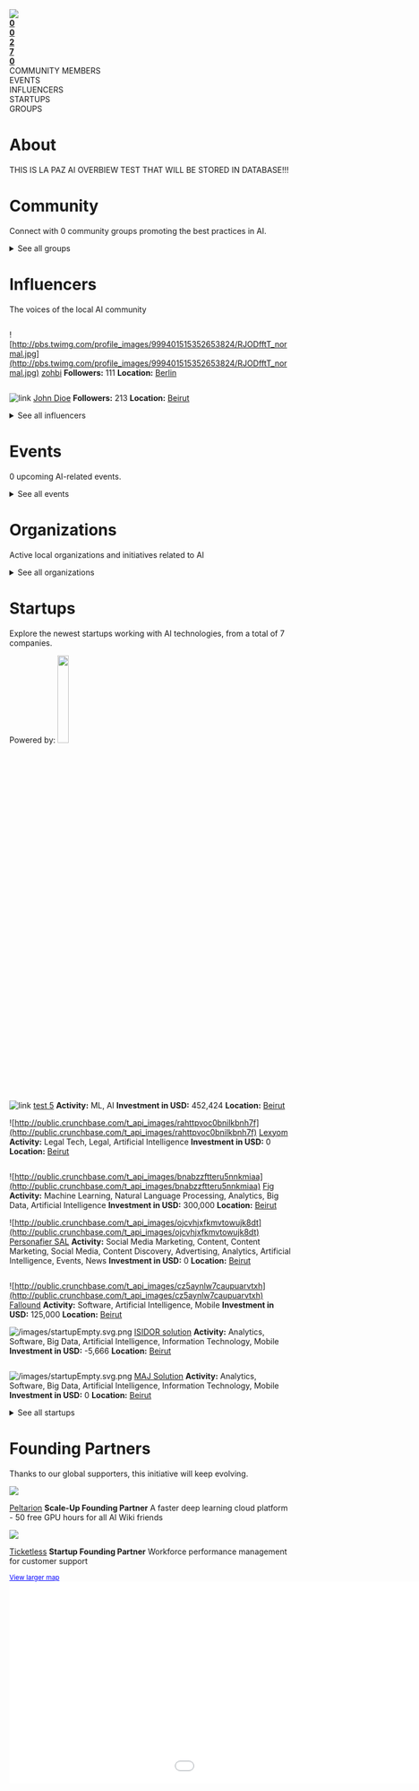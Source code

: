 <!-- TITLE: Beirut AI -->
<img src="/images/cityMaps/Beirut_1500_highlight.png" >





<div class=CityPageSpecific>

<div class=status>
<div class=column>
<a href="#ecosystems"><strong>0</strong></a>
</div>
<div class=column>
<a href="#events" ><strong>0</strong></a>
</div>
<div class=column>
<a href="#community" ><strong>2</strong></a>
</div>
<div class=column>
<a href="#startups" ><strong>7</a></strong>
</div>
<div class=column>
<a href="#community" ><strong>0</a></strong>
</div>
</div>
<div class=status>
<div class=column>COMMUNITY MEMBERS</div>
<div class=column>EVENTS</div>
<div class=column>INFLUENCERS</div>
<div class=column>STARTUPS</div>
<div class=column>GROUPS</div></div>

</div>

# About

<!-- ADMINS SHOULD WRITE OVERVIEW FOR CITIES IN <div class=overview> SECTION OF ABOUT

    First line of overview should have information of ambassador for specific city. 
    You can find  format HERE:

    <strong>CONTACT: [Ambassador name](Link to ambassador profile(MUST HAVE http OR https)) </strong>

    You can copy this and change ambassador name and link accordingly!
 -->

<div class=overview>

THIS IS LA PAZ AI OVERBIEW TEST THAT WILL BE STORED IN DATABASE!!!

</div>

<div class=status>

</div>

</div>

# Community
Connect with 0 community groups promoting the best practices in AI.
<div class=groups>

<div class=column id=0>

</div>
<div class=column id=1>

</div>
<div class=column id=2>

</div>
<div class=column id=3>

</div>


</div>

<div class=groups id="list">

<details>
<summary class="sum">See all groups</summary>



<div class=column id=0>

</div>
<div class=column id=1>

</div>
<div class=column id=2>

</div>
<div class=column id=3>

</div>

</details>

</div>

# Influencers
The voices of the local AI community
<div class=influencers>

<div class=column id=0>

![http://pbs.twimg.com/profile_images/999401515352653824/RJODfftT_normal.jpg](http://pbs.twimg.com/profile_images/999401515352653824/RJODfftT_normal.jpg)
[zohbi](https://twitter.com/kristoffzoghbi)
**Followers:** 111
**Location:** [Berlin](/Berlin/home/)


</div>
<div class=column id=1>

![link](link)
[John Dioe](asdasd)
**Followers:** 213
**Location:** [Beirut](/Beirut/home/)


</div>
<div class=column id=2>

</div>
<div class=column id=3>

</div>

</div>


<details>
<summary class="sum">See all influencers</summary>


<div class=influencers id="list">

<div class=column id=0>

</div>
<div class=column id=1>

</div>
<div class=column id=2>

</div>
<div class=column id=3>

</div>
</div>
</details>





# Events
0 upcoming AI-related events.
<div class=events>

<div class=column id=0>

</div>
<div class=column id=1>

</div>
<div class=column id=2>

</div>
<div class=column id=3>

</div>

</div>

<div class=events id="list">

<details>
<summary class="sum">See all events</summary>



<div class=column id=0>

</div>
<div class=column id=1>

</div>
<div class=column id=2>

</div>
<div class=column id=3>

</div>
</details>
</div>


<!-- WHEN ADDING NEW ORGANIZATIONS PLEASE FOLLOW THIS SCHEMA
#### Organization_Name
Organization_Category
**Organizer:** Name_Of_Organization_Leader
Link_To_Organization's_Website_or_Page
**Description:** Organization's_Description
NOT FOLLOWING THIS SCHEMA WILL RESULT IN INACCURACY IN DATABASE SO BE CAREFUL!
EVERY CHARACTER LIKE # AND * ARE VITAL, SO WE ADVISE YOU TO COPY THE SCHEMA AND JUST FILL IN THE DATA IN POSITION
BETWEEN EVERY ORGANIZATION SCHEMA SHOULD BE BLANK LINE -->

# Organizations
Active local organizations and initiatives related to AI
<div class=organizations>

<div class=column id=0>

</div>
<div class=column id=1>

</div>
<div class=column id=2>

</div>
<div class=column id=3>

</div>
</div>

<div class=organizations id="list">

<details>
<summary class="sum">See all organizations</summary>



<div class=column id=0>

</div>
<div class=column id=1>

</div>
<div class=column id=2>

</div>
<div class=column id=3>

</div>
</details>


</div>


# Startups
Explore the newest startups working with AI technologies, from a total of 7 companies.

<div class=logoCB>
Powered by: <a href="https://crunchbase.com/"><img src="/images/Crunchbase_logo_crop.png" style="width:20%;"/></a>
</div>
<div class=startups>

<div class=column id=0>

![link](link)
[test 5](liiink)
**Activity:** ML,  AI
**Investment in USD:** 452,424
**Location:** [Beirut](/Beirut/home/)


![http://public.crunchbase.com/t_api_images/rahttpvoc0bnilkbnh7f](http://public.crunchbase.com/t_api_images/rahttpvoc0bnilkbnh7f)
[Lexyom](https://www.crunchbase.com/organization/lexium)
**Activity:** Legal Tech, Legal, Artificial Intelligence
**Investment in USD:** 0
**Location:** [Beirut](/Beirut/home/)


</div>
<div class=column id=1>

![http://public.crunchbase.com/t_api_images/bnabzzftteru5nnkmiaa](http://public.crunchbase.com/t_api_images/bnabzzftteru5nnkmiaa)
[Fig](https://www.crunchbase.com/organization/fig-app)
**Activity:** Machine Learning, Natural Language Processing, Analytics, Big Data, Artificial Intelligence
**Investment in USD:** 300,000
**Location:** [Beirut](/Beirut/home/)


![http://public.crunchbase.com/t_api_images/ojcvhjxfkmvtowujk8dt](http://public.crunchbase.com/t_api_images/ojcvhjxfkmvtowujk8dt)
[Personafier SAL](https://www.crunchbase.com/organization/personafier-sal)
**Activity:** Social Media Marketing, Content, Content Marketing, Social Media, Content Discovery, Advertising, Analytics, Artificial Intelligence, Events, News
**Investment in USD:** 0
**Location:** [Beirut](/Beirut/home/)


</div>
<div class=column id=2>

![http://public.crunchbase.com/t_api_images/cz5aynlw7caupuarvtxh](http://public.crunchbase.com/t_api_images/cz5aynlw7caupuarvtxh)
[Fallound](https://www.crunchbase.com/organization/fallound)
**Activity:** Software, Artificial Intelligence, Mobile
**Investment in USD:** 125,000
**Location:** [Beirut](/Beirut/home/)


![/images/startupEmpty.svg.png](/images/startupEmpty.svg.png)
[ISIDOR solution](https://www.crunchbase.com/organization/maj-solution)
**Activity:** Analytics, Software, Big Data, Artificial Intelligence, Information Technology, Mobile
**Investment in USD:** -5,666
**Location:** [Beirut](/Beirut/home/)


</div>
<div class=column id=3>

![/images/startupEmpty.svg.png](/images/startupEmpty.svg.png)
[MAJ Solution](https://www.crunchbase.com/organization/maj-solution)
**Activity:** Analytics, Software, Big Data, Artificial Intelligence, Information Technology, Mobile
**Investment in USD:** 0
**Location:** [Beirut](/Beirut/home/)


</div>

</div>


<details>
<summary class="sum">See all startups</summary>
<div class=startups id="list">

<div class=column id=0>

</div>
<div class=column id=1>

</div>
<div class=column id=2>

</div>
<div class=column id=3>

</div>
</div>
</details>




# Founding Partners

Thanks to our global supporters, this initiative will keep evolving.
<div class=partners>
<div class=column id=0>
<img src="/images/peltarion_logotype_horizontal_red.png" >

[Peltarion](https://peltarion.com/signup/)
<strong>Scale-Up Founding Partner</strong>
A faster deep learning cloud platform - 50 free GPU hours for all AI Wiki friends
</div>

<div class=column id=1>

<img src="/images/Ticketless_logo.png" >

[Ticketless](https://ticketless.ai/)
<strong>Startup Founding Partner</strong>
Workforce performance management for customer support
</div>

</div>

<div class="embed-container"><small><a href="//www.arcgis.com/apps/Embed/index.html?webmap=e9485697909c40baad34647d8d0dbb85&extent=-138.4992,-28.8823,127.2821,65.165&zoom=true&scale=true&search=true&searchextent=true&disable_scroll=true&theme=light" style="color:#0000FF;text-align:left" target="_blank">View larger map</a></small><br><iframe width="1280" height="360" frameborder="0" scrolling="no" marginheight="0" marginwidth="0" title="AI Ecosystem Map" src="//www.arcgis.com/apps/Embed/index.html?webmap=e9485697909c40baad34647d8d0dbb85&extent=-138.4992,-28.8823,127.2821,65.165&zoom=true&previewImage=false&scale=true&search=true&searchextent=true&disable_scroll=true&theme=light"></iframe></div>
